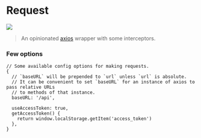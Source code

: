 # Request

[![](https://img.shields.io/badge/version-v0.1.1-brightgreen.svg)]()

> An opinionated [axios](https://github.com/axios/axios) wrapper with some interceptors.

### Few options

```
// Some available config options for making requests.
{
  // `baseURL` will be prepended to `url` unless `url` is absolute.
  // It can be convenient to set `baseURL` for an instance of axios to pass relative URLs
  // to methods of that instance.
  baseURL: '/api',

  useAccessToken: true,
  getAccessToken() {
    return window.localStorage.getItem('access_token')
  },
}
```
